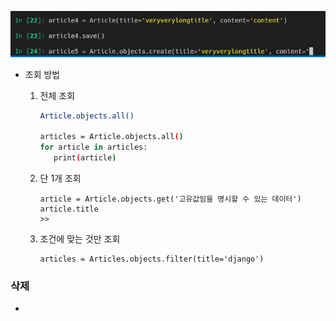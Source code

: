 ![image-20220308125017881](module.assets/image-20220308125017881.png)

* 조회 방법

  1. 전체 조회

     ```bash
     Article.objects.all()
     
     articles = Article.objects.all()
     for article in articles:
     	print(article)
     ```

     

  2. 단 1개 조회

     ```django
     article = Article.objects.get('고유값임을 명시할 수 있는 데이터')
     article.title
     >> 
     ```

     

  3. 조건에 맞는 것만 조회

     ```
     articles = Articles.objects.filter(title='django')
     ```

     

### 삭제

* 
